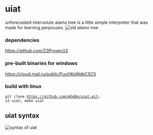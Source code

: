 # uiat
unforecasted intervolute alamo tree
is a little simple interpreter that was made for learning perpouses.
<img src="https://freerangestock.com/sample/26373/old-tree.jpg" alt="old alamo tree">

### dependencies
https://github.com/Z3Prover/z3

### pre-built binaries for windows
https://cloud.mail.ru/public/Fuuf/KqWdbC5C5

### build with linux
<code>git clone https://github.com/mOgOm/uiat.git; cd uiat; make uiat</code>

## uiat syntax
<img src="https://pp.userapi.com/c849028/v849028082/104513/3tdTIcseo7E.jpg" alt="syntax of uiat">
